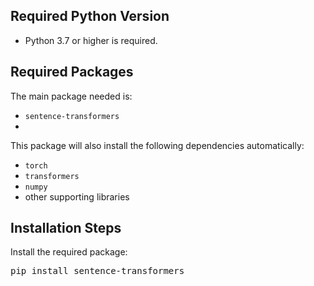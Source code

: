 ## Required Python Version
* Python 3.7 or higher is required.

## Required Packages
The main package needed is:
* `sentence-transformers`
* 
This package will also install the following dependencies automatically:
* `torch`
* `transformers`
* `numpy`
* other supporting libraries

## Installation Steps
Install the required package:
<pre>pip install sentence-transformers</pre>

